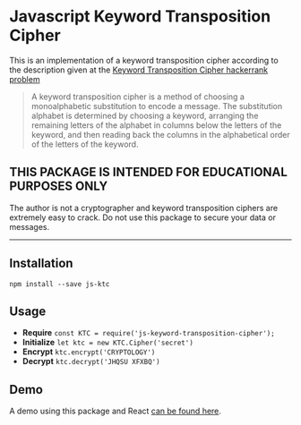 # Javascript Keyword Transposition Cipher

This is an implementation of a keyword transposition cipher according to the
description given at the [Keyword Transposition Cipher hackerrank problem](https://www.hackerrank.com/challenges/keyword-transposition-cipher/problem)

> A keyword transposition cipher is a method of choosing a monoalphabetic substitution to encode a message. The substitution alphabet is determined by choosing a keyword, arranging the remaining letters of the alphabet in columns below the letters of the keyword, and then reading back the columns in the alphabetical order of the letters of the keyword.

## **THIS PACKAGE IS INTENDED FOR EDUCATIONAL PURPOSES ONLY**

The author is not a cryptographer and keyword transposition ciphers are extremely easy to crack. Do not use this package to secure your data or messages.

---

## Installation

`npm install --save js-ktc`

## Usage

- **Require** `const KTC = require('js-keyword-transposition-cipher');`
- **Initialize** `let ktc = new KTC.Cipher('secret')`
- **Encrypt** `ktc.encrypt('CRYPTOLOGY')`
- **Decrypt** `ktc.decrypt('JHQSU XFXBQ')`

## Demo

A demo using this package and React [can be found here](https://github.com/mdmnk/react-keyword-transposition-cipher).
